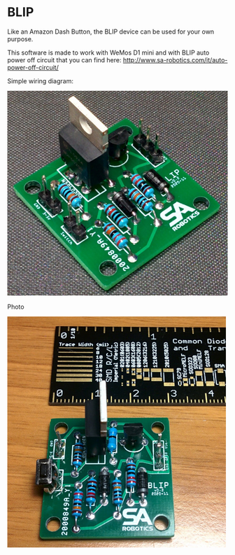 # BLIP

Like an Amazon Dash Button, the BLIP device can be used for your own purpose.

This software is made to work with WeMos D1 mini and with BLIP auto power off circuit that you can find here: http://www.sa-robotics.com/it/auto-power-off-circuit/

Simple wiring diagram:

![BLIP - Wiring diagram](images/blip.jpg)

Photo

![BLIP - Auto power off circuit](images/blip0.jpg)
